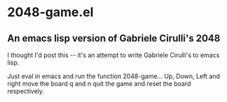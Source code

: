 2048-game.el
============

An emacs lisp version of Gabriele Cirulli's 2048
---------------------------------------------

I thought I'd post this -- it's an attempt to write Gabriele Cirulli's to emacs lisp.

Just eval in emacs and run the function 2048-game...
Up, Down, Left and right move the board 
q and n quit the game and reset the board respectively.


